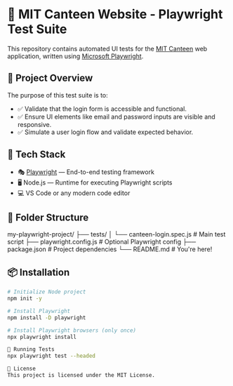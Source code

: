 # 🧪 MIT Canteen Website - Playwright Test Suite

This repository contains automated UI tests for the [MIT Canteen](https://mit-canteen.netlify.app/index.html) web application, written using [Microsoft Playwright](https://playwright.dev/).

## 📌 Project Overview

The purpose of this test suite is to:
- ✅ Validate that the login form is accessible and functional.
- ✅ Ensure UI elements like email and password inputs are visible and responsive.
- ✅ Simulate a user login flow and validate expected behavior.

## 🚀 Tech Stack

- 🎭 [Playwright](https://playwright.dev/) — End-to-end testing framework
- 🖥 Node.js — Runtime for executing Playwright scripts
- 💻 VS Code or any modern code editor

## 📁 Folder Structure

my-playwright-project/
├── tests/
│ └── canteen-login.spec.js # Main test script
├── playwright.config.js # Optional Playwright config
├── package.json # Project dependencies
└── README.md # You're here!


## 📦 Installation

```bash
# Initialize Node project
npm init -y

# Install Playwright
npm install -D playwright

# Install Playwright browsers (only once)
npx playwright install

🧪 Running Tests
npx playwright test --headed

📃 License
This project is licensed under the MIT License.
